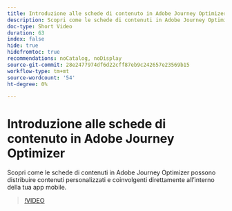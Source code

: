 ```yaml
---
title: Introduzione alle schede di contenuto in Adobe Journey Optimizer
description: Scopri come le schede di contenuti in Adobe Journey Optimizer possono distribuire contenuti personalizzati e coinvolgenti direttamente all’interno della tua app mobile.
doc-type: Short Video
duration: 63
index: false
hide: true
hidefromtoc: true
recommendations: noCatalog, noDisplay
source-git-commit: 28e2477974df6d22cff87eb9c242657e23569b15
workflow-type: tm+mt
source-wordcount: '54'
ht-degree: 0%

---
```



# Introduzione alle schede di contenuto in Adobe Journey Optimizer

Scopri come le schede di contenuti in Adobe Journey Optimizer possono distribuire contenuti personalizzati e coinvolgenti direttamente all’interno della tua app mobile.

<!-- 62_S603_3442534_62_introduction-to-content-cards-in-adobe-journey-optimizer -->
>[!VIDEO](https://video.tv.adobe.com/v/3458206/?learn=on&enablevpops=true)
